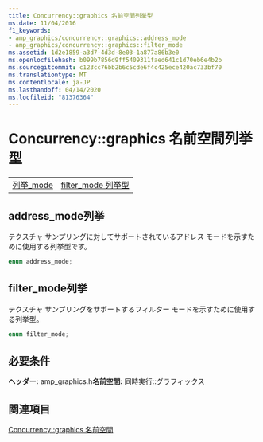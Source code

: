 ```yaml
---
title: Concurrency::graphics 名前空間列挙型
ms.date: 11/04/2016
f1_keywords:
- amp_graphics/concurrency::graphics::address_mode
- amp_graphics/concurrency::graphics::filter_mode
ms.assetid: 1d2e1859-a3d7-4d3d-8e03-1a877a86b3e0
ms.openlocfilehash: b099b7856d9ff5409311faed641c1d70eb6e4b2b
ms.sourcegitcommit: c123cc76bb2b6c5cde6f4c425ece420ac733bf70
ms.translationtype: MT
ms.contentlocale: ja-JP
ms.lasthandoff: 04/14/2020
ms.locfileid: "81376364"
---
```

# <a name="concurrencygraphics-namespace-enums"></a>Concurrency::graphics 名前空間列挙型

|||
|-|-|
|[列挙_mode](#address_mode)|[filter_mode 列挙型](#filter_mode)|

## <a name="address_mode-enumeration"></a><a name="address_mode"></a>address_mode列挙

テクスチャ サンプリングに対してサポートされているアドレス モードを示すために使用する列挙型です。

```cpp
enum address_mode;
```

## <a name="filter_mode-enumeration"></a><a name="filter_mode"></a>filter_mode列挙

テクスチャ サンプリングをサポートするフィルター モードを示すために使用する列挙型。

```cpp
enum filter_mode;
```

## <a name="requirements"></a>必要条件

**ヘッダー:** amp_graphics.h**名前空間:** 同時実行::グラフィックス

## <a name="see-also"></a>関連項目

[Concurrency::graphics 名前空間](concurrency-graphics-namespace.md)
